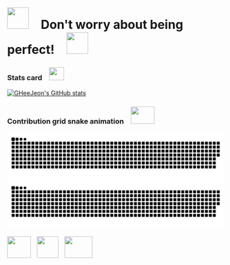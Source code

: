 # <img src="https://user-images.githubusercontent.com/47032054/185353961-c6cd27b3-0440-4522-86a0-30a49bc4e98c.gif" height="50" width="50">　Don't worry about being perfect!　<img src="https://user-images.githubusercontent.com/47032054/185353961-c6cd27b3-0440-4522-86a0-30a49bc4e98c.gif" height="50" width="50">

### Stats card　<img src="https://user-images.githubusercontent.com/47032054/188113900-51ae0d34-56be-4999-a4d8-cfa073cc18fb.png" height="30" width="35">
[![GHeeJeon's GitHub stats](https://github-readme-stats.vercel.app/api?username=GHeeJeon&show_icons=true&title_color=EF296A&text_color=EF296A&icon_color=FFE423&bg_color=90,FEAED6,FEAED6,A42357,&border_color=A42357&border_radius=25&)](https://github.com/GHeeJeon/GHeeJeon "Kirby eddition")


### Contribution grid snake animation　<img src="https://user-images.githubusercontent.com/47032054/188109616-94318f16-ae92-4b2a-83c1-91da3e9cf9cb.gif" height="40" width="55">
![github contribution grid snake animation](https://raw.githubusercontent.com/GHeeJeon/GHeeJeon/output/github-contribution-grid-snake-kirby-dark.svg#gh-dark-mode-only "Kirby eddition")![github contribution grid snake animation](https://raw.githubusercontent.com/GHeeJeon/GHeeJeon/output/github-contribution-grid-snake-kirby.svg#gh-light-mode-only "Kirby eddition")

<img src="https://user-images.githubusercontent.com/47032054/188113900-51ae0d34-56be-4999-a4d8-cfa073cc18fb.png" height="50" width="55">　<img src="https://user-images.githubusercontent.com/47032054/185353961-c6cd27b3-0440-4522-86a0-30a49bc4e98c.gif" height="50" width="50">　<img src="https://user-images.githubusercontent.com/47032054/188109616-94318f16-ae92-4b2a-83c1-91da3e9cf9cb.gif" height="50" width="65">　

<!--
![header](https://capsule-render.vercel.app/api?type=waving&color=FEAED6&height=300&section=header&text=𝙳𝚘𝚗'𝚝+𝚠𝚘𝚛𝚛𝚢+𝚊𝚋𝚘𝚞𝚝+𝚋𝚎𝚒𝚗𝚐+𝚙𝚎𝚛𝚏𝚎𝚌𝚝!&fontSize=45&fontColor=ffffff)

[![GHeeJeon's GitHub stats](https://github-readme-stats.vercel.app/api?username=GHeeJeon&show_icons=true&title_color=0047A0&text_color=000000&icon_color=CC303B&bg_color=FFFFFF&)](https://github.com/GHeeJeon/GHeeJeon "GitHub stats card Korean flag eddition")
**GHeeJeon/GheeJeon** is a ✨ _special_ ✨ repository because its `README.md` (this file) appears on your GitHub profile.

Here are some ideas to get you started:

- 🔭 I’m currently working on ...
- 🌱 I’m currently learning ...
- 👯 I’m looking to collaborate on ...
- 🤔 I’m looking for help with ...
- 💬 Ask me about ...
- 📫 How to reach me: ...
- 😄 Pronouns: ...
- ⚡ Fun fact: ...
-->
